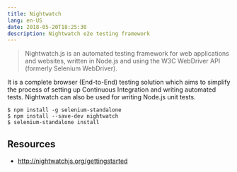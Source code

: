```yaml
---
title: Nightwatch
lang: en-US
date: 2018-05-20T18:25:30
description: Nightwatch e2e testing framework
---
```


> Nightwatch.js is an automated testing framework for web applications and websites, written in Node.js and using the W3C WebDriver API (formerly Selenium WebDriver).

It is a complete browser (End-to-End) testing solution which aims to simplify the process of setting up Continuous Integration and writing automated tests. Nightwatch can also be used for writing Node.js unit tests.

```
$ npm install -g selenium-standalone
$ npm install --save-dev nightwatch
$ selenium-standalone install

```

## Resources

* http://nightwatchjs.org/gettingstarted
